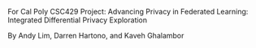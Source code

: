 For Cal Poly CSC429 Project:
Advancing Privacy in Federated Learning: Integrated Differential Privacy Exploration

By Andy Lim, Darren Hartono, and Kaveh Ghalambor
